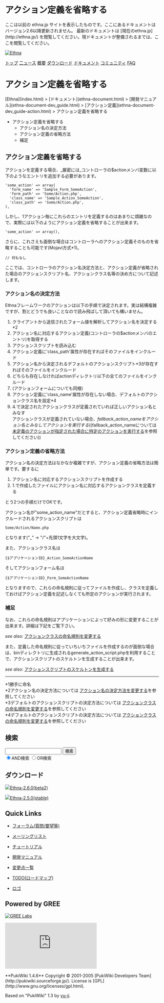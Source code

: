 # アクション定義を省略する
 <link rel="stylesheet" href="skin/ethna/ethna.css" title="ethna" type="text/css" charset="utf-8">

 <link rel="alternate" type="application/rss+xml" title="RSS" href="cmd=rss.html">

 <script type="text/javascript" src="skin/trackback.js"></script>

</head>
ここは以前の ethna.jp サイトを表示したものです。ここにあるドキュメントはバージョン2.6以降更新されません。  
最新のドキュメントは [現在のethna.jp](http://ethna.jp/) を閲覧してください。現ドキュメントが整備されるまでは、ここを閲覧してください。

<!-- ??BEGIN id:wrapper --><!-- ?? Navigator ?? ======================================================= -->

[![Ethna](image/navlogo.gif)](/)

[トップ](ethna.html "ethna (11d)") [二ュース](ethna-news.html "ethna-news (11d)") [概要](ethna-about.html "ethna-about (11d)") [ダウンロード](ethna-download.html "ethna-download (25d)") [ドキュメント](ethna-document.html "ethna-document (884d)") [コミュニティ](ethna-community.html "ethna-community (619d)") [FAQ](ethna-document-faq.html "ethna-document-faq (1240d)")

<!-- ?? Header ?? ========================================================== -->

# アクション定義を省略する 

<!-- ?? Content ?? ========================================================= -->
<!-- ??BEGIN id:main -->
<!-- ??BEGIN id:wrap_content -->
<!-- ??BEGIN id:content -->
<!-- ??BEGIN id:page_navigator -->
<!-- ??END id:PageNavigator -->
<!-- ??BEGIN id:body --> [Ethna](index.html) > [ドキュメント](ethna-document.html) > [開発マニュアル](ethna-document-dev_guide.html) > [アクション定義](ethna-document-dev_guide-action.html) > アクション定義を省略する 

- アクション定義を省略する 
  - アクション名の決定方法 
  - アクション定義の省略方法 
  - 補足 

## アクション定義を省略する [](ethna-document-dev_guide-action-omit.html#jaa88555 "jaa88555")

アクションを定義する場合、_厳密には_コントローラの$actionメンバ変数に以下のようなエントリを追加する必要があります。

    'some_action' => array(
      'form_name' => 'Sample_Form_SomeAction',
      'form_path' => 'Some/Action.php',
      'class_name' => 'Sample_Action_SomeAction',
      'class_path' => 'Some/Action.php',
    ),

しかし、1アクション毎にこれらのエントリを定義するのはあまりに煩雑なので、実際には以下のようにアクション定義を省略することが出来ます。

    'some_action' => array(),

さらに、これさえも面倒な場合はコントローラへのアクション定義そのものを省略することも可能です(Mojavi方式\*1)。

    // 何もなし

ここでは、コントローラのアクション名決定方法と、アクション定義が省略された場合のアクションスクリプト名、アクションクラス名等の決め方について記述します。

### アクション名の決定方法 [](ethna-document-dev_guide-action-omit.html#j8c2d96f "j8c2d96f")

Ethnaフレームワークのアクションは以下の手順で決定されます。実は結構複雑ですが、割とどうでも良いことなので読み飛ばして頂いても構いません。

1. クライアントから送信されたフォーム値を解析してアクション名を決定する\*2
2. アクション名に対応するアクション定義(コントローラの$actionメンバのエントリ)を取得する
3. アクションスクリプトを読み込む
  1. アクション定義に'class\_path'属性が存在すればそのファイルをインクルード
  2. アクション名から決定されるデフォルトのアクションスクリプト\*3が存在すればそのファイルをインクルード
  3. どちらも存在しなければactionディレクトリ以下の全てのファイルをインクルード
  4. (アクションフォームについても同様)
4. アクション定義に'class\_name'属性が存在しない場合、デフォルトのアクションクラス名を設定\*4
5. 4.で決定されたアクションクラスが定義されていれば正しいアクション名とみなす  
アクションクラスが定義されていない場合、$fallback\_action\_nameをアクション名とみなしてアクションを実行する(($fallback\_action\_nameについては [未定義のアクションが指定された場合に特定のアクションを実行する](ethna-document-dev_guide-app-fallbackentrypoint.html "ethna-document-dev\_guide-app-fallbackentrypoint (1240d)")を参照してください))

### アクション定義の省略方法 [](ethna-document-dev_guide-action-omit.html#jd48d0d1 "jd48d0d1")

アクション名の決定方法はなかなか複雑ですが、アクション定義の省略方法は簡単です。要するに

1. アクション名に対応するアクションスクリプトを作成する
2. 1.で作成したファイルにアクション名に対応するアクションクラスを定義する

とう2つの手順だけでOKです。

アクション名が"some\_action\_name"だとすると、アクション定義省略時にインクルードされるアクションスクリプトは

    Some/Action/Name.php

となります("\_" -> "/"+先頭1文字を大文字)。

また、アクションクラス名は

    {$アプリケーションID}_Action_SomeActionName

そしてアクションフォーム名は

    {$アプリケーションID}_Form_SomeActionName

となりますので、これらの命名規則に従ってファイルを作成し、クラスを定義しておけばアクション定義を記述しなくても所定のアクションが実行されます。

### 補足 [](ethna-document-dev_guide-action-omit.html#j51cc6b2 "j51cc6b2")

なお、これらの命名規則はアプリケーションによって好みの形に変更することが出来ます。詳細は下記をご覧下さい。

_see also:_ [アクションクラスの命名規則を変更する](ethna-document-dev_guide-action-namingconvention.html "ethna-document-dev\_guide-action-namingconvention (1240d)")

また、定義した命名規則に従っていちいちファイルを作成するのが面倒な場合は、binディレクトリに生成されるgenerate\_action\_script.phpを利用することで、アクションスクリプトのスケルトンを生成することが出来ます。

_see also:_ [アクションスクリプトのスケルトンを生成する](ethna-document-dev_guide-action-skelton.html "ethna-document-dev\_guide-action-skelton (1240d)")

<!-- ??END id:body -->
<!-- ??BEGIN id:summary --><!-- ??BEGIN id:note -->

* * *
\*1勝手に命名  
\*2アクション名の決定方法については [アクション名の決定方法を変更する](ethna-document-dev_guide-action-formname.html "ethna-document-dev\_guide-action-formname (1026d)")を参照してください  
\*3デフォルトのアクションスクリプトの決定方法については [アクションクラスの命名規則を変更する](ethna-document-dev_guide-action-namingconvention.html "ethna-document-dev\_guide-action-namingconvention (1240d)")を参照してください  
\*4デフォルトのアクションスクリプトの決定方法については [アクションクラスの命名規則を変更する](ethna-document-dev_guide-action-namingconvention.html "ethna-document-dev\_guide-action-namingconvention (1240d)")を参照してください  

<!-- ??END id:note -->
<!-- ??BEGIN id:trackback -->
<!-- ?? END id:trackback --><!-- ?? END id:attach -->
<!-- ?? END id:summary -->
<!-- ??END id:content -->
<!-- ?? END id:wrap_content --><!-- ??sidebar?? ========================================================== -->
<!-- ??BEGIN id:wrap_sidebar -->

<!-- ??BEGIN id:search_form -->

## 検索

<form action="http://ethna.jp/index.php?cmd=search" method="post">
            <input type="hidden" name="encode_hint" value="??">
            <input type="text" name="word" value="" size="20">
            <input type="submit" value="検索"><br>
            <input type="radio" name="type" value="AND" checked id="and_search"><label for="and_search">AND検索</label>
            <input type="radio" name="type" value="OR" id="or_search"><label for="or_search">OR検索</label>
    </form>

<!-- END id:search_form -->
<!-- ??BEGIN id:download_link -->

## ダウンロード

[![](image/minilogo.gif)Ethna-2.6.0(beta2)](ethna-download.html)

[![](image/minilogo.gif)Ethna-2.5.0(stable)](ethna-download.html)

<!-- END id:download_link -->
<!-- ??BEGIN id:download_link -->

## Quick Links

- [フォーラム(質問/要望等)](ethna-community-forum.html)
- [メーリングリスト](http://ml.ethna.jp/mailman/listinfo/users)

- [チュートリアル](ethna-document-tutorial.html)
- [開発マニュアル](ethna-document-dev_guide.html)
- [変更点一覧](ethna-document-changes.html)

- [TODO(ロードマップ)](TODO.html)
- [ロゴ](ethna-logo.html)

<!-- END id:download_link -->
<!-- ??BEGIN id:search_form -->

## Powered by GREE

 [![GREE Labs](http://labs.gree.jp/image/greelabs_logo.gif)](http://labs.gree.jp/)

<!-- END id:search_form -->
 [![SourceForge.jp](http://sourceforge.jp/sflogo.php?group_id=1343)](http://sourceforge.jp/)

<!-- ??END id:sidebar -->
<!-- ??END id:wrap_sidebar -->
<!-- ??END id:main --><!-- ?? Footer ?? ========================================================== -->
<!-- ??BEGIN id:footer -->
<!-- ??BEGIN id:copyright --> **PukiWiki 1.4.6** Copyright © 2001-2005 [PukiWiki Developers Team](http://pukiwiki.sourceforge.jp/). License is [GPL](http://www.gnu.org/licenses/gpl.html).  
 Based on "PukiWiki" 1.3 by [yu-ji](http://factage.com/yu-ji/).
<!-- ??END id:copyright -->
<!-- ??END id:footer --><!-- ?? END ?? ============================================================= -->
<!-- ??END id:wrapper -->
